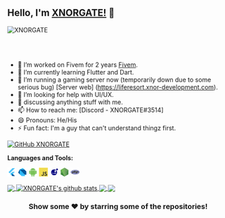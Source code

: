 ## Hello, I'm [XNORGATE!](https://github.com/XNORGATE) 👋

<p align="left"> <img src="https://komarev.com/ghpvc/?username=XNORGATE&label=Views&color=blue&style=plastic" alt="XNORGATE" /> </p>



<br/>
<br/>


- 🔭 I’m worked on Fivem for 2 years [Fivem](https://fivem.net/).
- 🌱 I’m currently learning Flutter and Dart.
- 👯 I’m running a gaming server now (temporarily down due to some serious bug) [Server web] (https://liferesort.xnor-development.com).
- 🤔 I’m looking for help with UI/UX.
- 💬 discussing anything stuff with me.
- 📫 How to reach me: [Discord - XNORGATE#3514]
- 😄 Pronouns: He/His
- ⚡ Fun fact: I'm a guy that can't understand thingz first.

[![GitHub XNORGATE](https://img.shields.io/github/followers/XNORGATE?label=follow&style=social)](https://github.com/XNORGATE)


**Languages and Tools:**  

<code><img height="20" src="https://raw.githubusercontent.com/github/explore/80688e429a7d4ef2fca1e82350fe8e3517d3494d/topics/flutter/flutter.png"></code>
<code><img height="20" src="https://raw.githubusercontent.com/github/explore/80688e429a7d4ef2fca1e82350fe8e3517d3494d/topics/dart/dart.png"></code>
<code><img height="20" src="https://raw.githubusercontent.com/github/explore/80688e429a7d4ef2fca1e82350fe8e3517d3494d/topics/android/android.png"></code>
<code><img height="20" src="https://raw.githubusercontent.com/github/explore/80688e429a7d4ef2fca1e82350fe8e3517d3494d/topics/javascript/javascript.png"></code>
<code><img height="20" src="https://raw.githubusercontent.com/github/explore/80688e429a7d4ef2fca1e82350fe8e3517d3494d/topics/lua/lua.png"></code>
<code><img height="20" src="https://raw.githubusercontent.com/github/explore/80688e429a7d4ef2fca1e82350fe8e3517d3494d/topics/nodejs/nodejs.png"></code>
<code><img height="20" src="https://raw.githubusercontent.com/github/explore/80688e429a7d4ef2fca1e82350fe8e3517d3494d/topics/php/php.png"></code>   

<a href="https://github.com/XNORGATE">
  <img align="center" src="https://github-readme-stats.vercel.app/api/top-langs/?username=XNORGATE&theme=light&hide_langs_below=1" />
</a>
<a href="https://github.com/XNORGATE">
 <img align="center" src="https://github-readme-stats.vercel.app/api?username=XNORGATE&show_icons=true&theme=light&line_height=27" alt="XNORGATE's github stats"/>
</a>
<a href="https://github.com/XNORGATE/showcar-standalone">
  <img align="center" src="https://github-readme-stats.vercel.app/api/pin/?username=XNORGATE&repo=showcar-standalone&theme=light" />

</a>
<a href="https://github.com/XNORGATE/ESP8266-TO-WEBSERVER">
 <img align="center" src="https://github-readme-stats.vercel.app/api/pin/?username=XNORGATE&repo=ESP8266-TO-WEBSERVER&theme=light" />
</a>

<div align="center">

### Show some ❤️ by starring some of the repositories!

</div>

